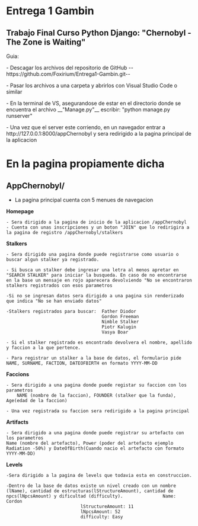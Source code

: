 # Entrega 1 Gambin

## Trabajo Final Curso Python Django: __"Chernobyl - The Zone is Waiting"__

Guia:

<p>- Descagar los archivos del repositorio de GitHub --https://github.com/Foxirium/Entrega1-Gambin.git--</p>

<p>- Pasar los archivos a una carpeta y abrirlos con Visual Studio Code o similar</p>

<p>- En la terminal de VS, asegurandose de estar en el directorio donde se encuentra el archivo __"Manage.py"__ escribir: "python manage.py runserver" </p>

<p>- Una vez que el server este corriendo, en un navegador entrar a http://127.0.0.1:8000/appChernobyl y sera redirigido a la pagina principal de la aplicacion </p>


# En la pagina propiamente dicha

## AppChernobyl/


- La pagina principal cuenta con 5 menues de navegacion

__Homepage__ 

    - Sera dirigido a la pagina de inicio de la aplicacion /appChernobyl
    - Cuenta con unas inscripciones y un boton "JOIN" que lo redirigira a la pagina de registro /appChernobyl/stalkers

__Stalkers__ 

    - Sera dirigido una pagina donde puede registrarse como usuario o buscar algun stalker ya registrado.

    - Si busca un stalker debe ingresar una letra al menos apretar en "SEARCH STALKER" para iniciar la busqueda. En caso de no encontrarse en la base un mensaje en rojo aparecera devolviendo "No se encontraron stalkers registrados con esos parametros

    -Si no se ingresan datos sera dirigido a una pagina sin renderizado que indica "No se han enviado datos"

    -Stalkers registrados para buscar:  Father Diodor
                                        Gordon Freeman
                                        Nimble Stalker
                                        Piotr Kalugin
                                        Vasya Boar

    - Si el stalker registrado es encontrado devolvera el nombre, apellido y faccion a la que pertence.

    - Para registrar un stalker a la base de datos, el formulario pide NAME, SURNAME, FACTION, DATEOFBIRTH en formato YYYY-MM-DD                                    

__Faccions__

    - Sera dirigido a una pagina donde puede registar su faccion con los parametros
        NAME (nombre de la faccion), FOUNDER (stalker que la funda), Age(edad de la faccion)

    - Una vez registrada su faccion sera redirigido a la pagina principal

__Artifacts__

    - Sera dirigido a una pagina donde puede registrar su artefacto con los parametros 
    Name (nombre del artefacto), Power (poder del artefacto ejemplo Radiation -50%) y DateOfBirth(Cuando nacio el artefacto con formato YYYY-MM-DD)

__Levels__

    -Sera dirigido a la pagina de levels que todavia esta en construccion.

    -Dentro de la base de datos existe un nivel creado con un nombre (lName), cantidad de estructuras(lStructureAmount), cantidad de npcs(lNpcsAmount) y dificultad (difficulty).               Name: Cordon
                                lStructureAmount: 11
                                lNpcsAmount: 52
                                difficulty: Easy

                                
